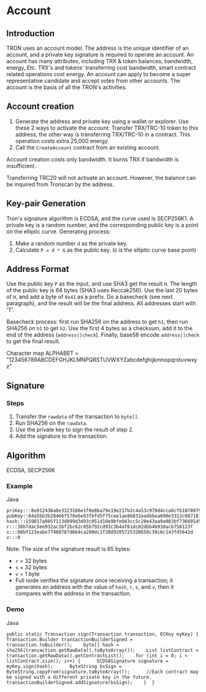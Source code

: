 # Account

## Introduction <a id="introduction"></a>

TRON uses an account model. The address is the unique identifier of an account, and a private key signature is required to operate an account. An account has many attributes, including TRX & token balances, bandwidth, energy, Etc. TRX's and tokens' transferring cost bandwidth, smart contract related operations cost energy. An account can apply to become a super representative candidate and accept votes from other accounts. The account is the basis of all the TRON's activities.

## Account creation <a id="account-creation"></a>

1. Generate the address and private key using a wallet or explorer. Use these 2 ways to activate the account: Transfer TRX/TRC-10 token to this address, the other way is transferring TRX/TRC-10 in a contract. This operation costs extra 25,000 energy.
2. Call the `CreateAccount` contract from an existing account.

Account creation costs only bandwidth. It burns TRX if bandwidth is insufficient.

Transferring TRC20 will not activate an account. However, the balance can be inquired from Tronscan by the address.

## Key-pair Generation <a id="key-pair-generation"></a>

Tron's signature algorithm is ECDSA, and the curve used is SECP256K1. A private key is a random number, and the corresponding public key is a point on the elliptic curve. Generating process:

1. Make a random number `d` as the private key.
2. Calculate `P = d * G` as the public key. \(`G` is the elliptic curve base point\)

## Address Format <a id="address-format"></a>

Use the public key `P` as the input, and use SHA3 get the result `H`. The length of the public key is 64 bytes \(SHA3 uses Keccak256\). Use the last 20 bytes of `H`, and add a byte of `0x41` as a prefix. Do a basecheck \(see next paragraph\), and the result will be the final address. All addresses start with 'T'.

Basecheck process: first run SHA256 on the address to get `h1`, then run SHA256 on `h1` to get `h2`. Use the first 4 bytes as a checksum, add it to the end of the address \(`address||check`\). Finally, base58 encode `address||check` to get the final result.

Character map ALPHABET = "123456789ABCDEFGHJKLMNPQRSTUVWXYZabcdefghijkmnopqrstuvwxyz"

## Signature <a id="signature"></a>

### Steps <a id="steps"></a>

1. Transfer the `rawdata` of the transaction to `byte[]`.
2. Run SHA256 on the `rawdata`.
3. Use the private key to sign the result of step 2.
4. Add the signature to the transaction.

## Algorithm <a id="algorithm"></a>

ECDSA, SECP256K

### Example <a id="example"></a>

Java

```text
priKey:::8e812436a0e3323166e1f0e8ba79e19e217b2c4a53c970d4cca0cfb1078979df pubKey::04a5bb3b28466f578e6e93fbfd5f75cee1ae86033aa4bbea690e3312c087181eb366f9a1d1d6a437a9bf9fc65ec853b9fd60fa322be3997c47144eb20da658b3d1 hash:::159817a085f113d099d3d93c051410e9bfe043cc5c20e43aa9a083bf73660145 r:::38b7dac5ee932ac1bf2bc62c05b792cd93c3b4af61dc02dbb4b93dacb758123f s:::08bf123eabe77480787d664ca280dc1f20d9205725320658c39c6c143fd5642d v:::0
```

Note: The size of the signature result is 65 bytes:

* `r` = 32 bytes
* `s` = 32 bytes
* `v` = 1 byte
* Full node verifies the signature once receiving a transaction; it generates an address with the value of `hash`, `r`, `s`, and `v`, then it compares with the address in the transaction.

### Demo <a id="demo"></a>

Java

```text
public static Transaction sign(Transaction transaction, ECKey myKey) {    Transaction.Builder transactionBuilderSigned = transaction.toBuilder();    byte[] hash = sha256(transaction.getRawData().toByteArray());    List listContract = transaction.getRawData().getContractList();​    for (int i = 0; i < listContract.size(); i++) {      ECDSASignature signature = myKey.sign(hash);      ByteString bsSign = ByteString.copyFrom(signature.toByteArray());​      //Each contract may be signed with a different private key in the future.      transactionBuilderSigned.addSignature(bsSign);    }  }
```

